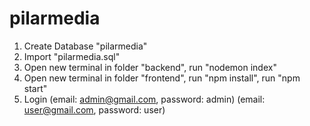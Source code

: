 # pilarmedia

1. Create Database "pilarmedia"
2. Import "pilarmedia.sql"
3. Open new terminal in folder "backend", run "nodemon index"
4. Open new terminal in folder "frontend", run "npm install", run "npm start"
5. Login (email: admin@gmail.com, password: admin) (email: user@gmail.com, password: user)
